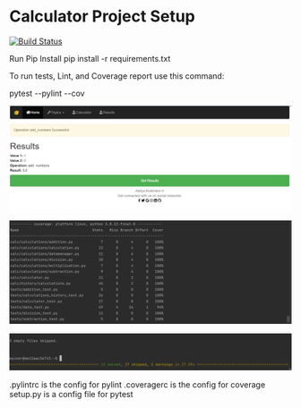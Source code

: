 # Calculator Project Setup
[![Build Status](https://app.travis-ci.com/Adityaj54/calc2.svg?branch=main)](https://app.travis-ci.com/Adityaj54/calc2)

Run Pip Install
pip install -r requirements.txt

To run tests, Lint, and Coverage report use this command:

pytest  --pylint --cov

![Screenshot](flash.PNG)

![Screenshot](1.PNG)

![Screenshot](2.PNG)

.pylintrc is the config for pylint
.coveragerc is the config for coverage
setup.py is a config file for pytest
